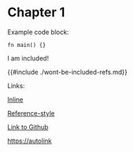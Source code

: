 # Chapter 1

Example code block:

```rust,ignore
fn main() {}
```

I am included!


{{#include ./wont-be-included-refs.md}}

Links:

[Inline]( https://inline )

[Reference-style][ref]

[Link to Github][github]

<https://autolink>

[ref]: https://reference-definition/

[github]: https://github.com/john-cd/mdbook-utils
